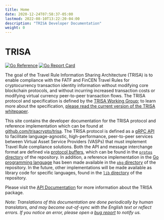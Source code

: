 ```yaml
---
title: Home
date: 2020-12-24T07:58:37-05:00
lastmod: 2022-08-10T13:22:20-04:00
description: "TRISA Developer Documentation"
weight: 0
---
```


# TRISA

[![Go Reference](https://pkg.go.dev/badge/github.com/trisacrypto/trisa/pkg.svg)](https://pkg.go.dev/github.com/trisacrypto/trisa/pkg)
[![Go Report Card](https://goreportcard.com/badge/github.com/trisacrypto/trisa)](https://goreportcard.com/report/github.com/trisacrypto/trisa)

The goal of the Travel Rule Information Sharing Architecture (TRISA) is to enable
compliance with the FATF and FinCEN Travel Rules for cryptocurrency transaction
identity information without modifying core blockchain protocols, and without
incurring increased transaction costs or modifying virtual currency peer-to-peer
transaction flows. The TRISA protocol and specification is defined by the [TRISA Working Group](https://trisa.io); to learn more about the specification, [please read the current version of the TRISA whitepaper](https://trisa.io/trisa-whitepaper/).

This site contains the developer documentation for the TRISA protocol and reference implementation which can be found at [github.com/trisacrypto/trisa](https://github.com/trisacrypto/trisa). The TRISA protocol is defined as a [gRPC API](https://grpc.io/) to facilitate language-agnostic, high-performance, peer-to-peer services between Virtual Asset Service Providers (VASPs) that must implement Travel Rule compliance solutions. Both the API and message interchange format are defined via [protocol buffers](https://developers.google.com/protocol-buffers), which can be found in the [`protos` directory](https://github.com/trisacrypto/trisa/tree/main/proto) of the repository. In addition, a reference implementation in the [Go programming language](https://golang.org/) has been made available in the [`pkg` directory](https://github.com/trisacrypto/trisa/tree/main/proto) of the repository. In the future, other implementations will be made available as library code for specific languages, found in the [`lib` directory](https://github.com/trisacrypto/trisa/tree/main/lib) of the repository.

Please visit the [API Documentation](https://pkg.go.dev/github.com/trisacrypto/trisa/pkg) for more information about the TRISA package.

*Note: Translations of this documentation are done periodically by human translators, and may become out-of-sync with the English text or reflect errors. If you notice an error, please open a [bug report](https://github.com/trisacrypto/trisa/issues/new) to notify us.*

